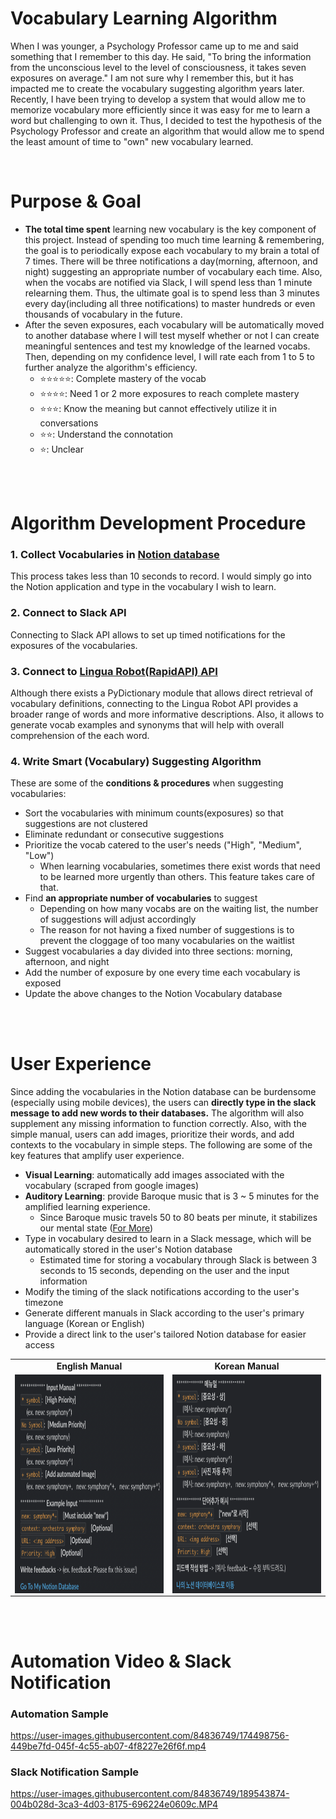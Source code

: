 # Vocabulary Learning Algorithm

When I was younger, a Psychology Professor came up to me and said something that I remember to this day.
He said, "To bring the information from the unconscious level to the level of consciousness, it takes seven exposures on average."
I am not sure why I remember this, but it has impacted me to create the vocabulary suggesting algorithm years later.
Recently, I have been trying to develop a system that would allow me to memorize vocabulary more efficiently since it was easy for me to learn a word but challenging to own it.
Thus, I decided to test the hypothesis of the Psychology Professor and create an algorithm that would allow me to spend the least amount of time to "own" new vocabulary learned.

<br>  

# Purpose & Goal

- **The total time spent** learning new vocabulary is the key component of this project. Instead of spending too much time learning & remembering, the goal is to periodically expose each vocabulary to my brain a total of 7 times. There will be three notifications a day(morning, afternoon, and night) suggesting an appropriate number of vocabulary each time. Also, when the vocabs are notified via Slack, I will spend less than 1 minute relearning them. Thus, the ultimate goal is to spend less than 3 minutes every day(including all three notifications) to master hundreds or even thousands of vocabulary in the future.
- After the seven exposures, each vocabulary will be automatically moved to another database where I will test myself whether or not I can create meaningful sentences and test my knowledge of the learned vocabs. Then, depending on my confidence level, I will rate each from 1 to 5 to further analyze the algorithm's efficiency.
    - ⭐️⭐️⭐️⭐️⭐️: Complete mastery of the vocab
    - ⭐️⭐️⭐️⭐: Need 1 or 2 more exposures to reach complete mastery
    - ⭐️⭐️⭐️: Know the meaning but cannot effectively utilize it in conversations
    - ⭐️⭐️: Understand the connotation
    - ⭐️: Unclear

<br>  

<br>  

# Algorithm Development Procedure

### 1. Collect Vocabularies in [Notion database](https://andyhomepage.notion.site/Vocabularies-c97b642944854b44826d8a1ce73bc3da)

This process takes less than 10 seconds to record.
I would simply go into the Notion application and type in the vocabulary I wish to learn.

### 2. Connect to Slack API

Connecting to Slack API allows to set up timed notifications for the exposures of the vocabularies.

### 3. Connect to [Lingua Robot(RapidAPI) API](https://rapidapi.com/rokish/api/lingua-robot/details)

Although there exists a PyDictionary module that allows direct retrieval of vocabulary definitions, connecting to the Lingua Robot API provides a broader range of words and more informative descriptions. Also, it allows to generate vocab examples and synonyms that will help with overall comprehension of the each word.

### 4. Write Smart (Vocabulary) Suggesting Algorithm

These are some of the **conditions & procedures** when suggesting vocabularies:
- Sort the vocabularies with minimum counts(exposures) so that suggestions are not clustered
- Eliminate redundant or consecutive suggestions
- Prioritize the vocab catered to the user's needs ("High", "Medium", "Low")
    - When learning vocabularies, sometimes there exist words that need to be learned more urgently than others. This feature takes care of that. 
- Find **an appropriate number of vocabularies** to suggest
    - Depending on how many vocabs are on the waiting list, the number of suggestions will adjust accordingly
    - The reason for not having a fixed number of suggestions is to prevent the cloggage of too many vocabularies on the waitlist
- Suggest vocabularies a day divided into three sections: morning, afternoon, and night
- Add the number of exposure by one every time each vocabulary is exposed
- Update the above changes to the Notion Vocabulary database

<br>

<br>  

# User Experience

Since adding the vocabularies in the Notion database can be burdensome (especially using mobile devices), the users can **directly type in the slack message to add new words to their databases.** The algorithm will also supplement any missing information to function correctly. Also, with the simple manual, users can add images, prioritize their words, and add contexts to the vocabulary in simple steps. The following are some of the key features that amplify user experience.
- **Visual Learning**: automatically add images associated with the vocabulary (scraped from google images)
- **Auditory Learning**: provide Baroque music that is 3 ~ 5 minutes for the amplified learning experience.
    - Since Baroque music travels 50 to 80 beats per minute, it stabilizes our mental state ([For More](https://news.stanford.edu/news/2007/august8/med-music-080807.html))
- Type in vocabulary desired to learn in a Slack message, which will be automatically stored in the user's Notion database
    - Estimated time for storing a vocabulary through Slack is between 3 seconds to 15 seconds, depending on the user and the input information
- Modify the timing of the slack notifications according to the user's timezone
- Generate different manuals in Slack according to the user's primary language (Korean or English)
- Provide a direct link to the user's tailored Notion database for easier access

| | |
|:-------------------------:|:-------------------------:|
| **English Manual** | **Korean Manual** |
| <img align="center" src="https://github.com/AndyLeeProjects/vocab_learning_algorithm/blob/main/img_files/Slack_manual_en.jpg" width="400" height="350" > | <img align="center" src="https://github.com/AndyLeeProjects/vocab_learning_algorithm/blob/main/img_files/Slack_manual_kr.jpg" width="400" height="350" >

<br>  

<br>  

# Automation Video & Slack Notification

### Automation Sample

https://user-images.githubusercontent.com/84836749/174498756-449be7fd-045f-4c55-ab07-4f8227e26f6f.mp4

### Slack Notification Sample

https://user-images.githubusercontent.com/84836749/189543874-004b028d-3ca3-4d03-8175-696224e0609c.MP4
